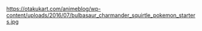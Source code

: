 
https://otakukart.com/animeblog/wp-content/uploads/2016/07/bulbasaur_charmander_squirtle_pokemon_starters.jpg
